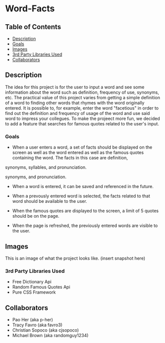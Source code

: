 # Word-Facts

## Table of Contents
- [Description](#description)
- [Goals](#goals)
- [Images](#images)
- [3rd Party Libraries Used](#3rd-party-libraries-used)
- [Collaborators](#collaborators)


## Description
The idea for this project is for the user to input a word and see some information about the word 
such as definition, frequency of use, synonyms, etc. The practical value of this project varies 
from getting a simple definition of a word to finding other words that rhymes with the word
originally entered. It is possible to, for example, enter the word "facetious" in order to find out
the definition and frequency of usage of the word and use said word to impress your collegues. To
make the projeect more fun, we decided to add a feature that searches for famous quotes related to
the user's input.


### Goals
- When a user enters a word, a set of facts should be displayed on the screen as well as the word
entered as well as the famous quotes containing the word. The facts in this case are definition,

synonyms, syllables, and pronunciation.

synonyms, and pronunciation.


- When a word is entered, it can be saved and referenced in the future.

- When a prevously entered word is selected, the facts related to that word should be available to
the user.

- When the famous quotes are displayed to the screen, a limit of 5 quotes should be on the page.

- When the page is refreshed, the previously entered words are visible to the user.


## Images
This is an image of what the project looks like.
(insert snapshot here)


### 3rd Party Libraries Used
- Free Dictionary Api
- Random Famous Quotes Api
- Pure CSS Framework 


## Collaborators
- Pao Her (aka p-her)
- Tracy Favro (aka favro3)
- Christian Sopoco (aka cjsopoco)
- Michael Brown (aka randomguy1234)
